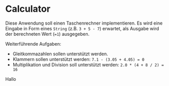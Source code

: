 # Calculator

Diese Anwendung soll einen Taschenrechner implementieren.
Es wird eine Eingabe in Form eines `String` (z.B. `3 + 5 - 7`) erwartet, als Ausgabe wird der berechneten Wert (`=1`) ausgegeben.

Weiterführende Aufgaben:

- Gleitkommazahlen sollen unterstützt werden.
- Klammern sollen unterstützt werden: `7.1 - (3.05 + 4.05) = 0`
- Multiplikation und Division soll unterstützt werden: `2.0 * (4 + 8 / 2) = 16`

Hallo